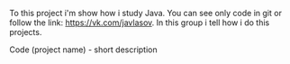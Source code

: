 To this project i'm show how i study Java. You can see only code in git or follow the link: https://vk.com/javlasov. In this group i tell how i do this projects.

Code (project name) - short description

